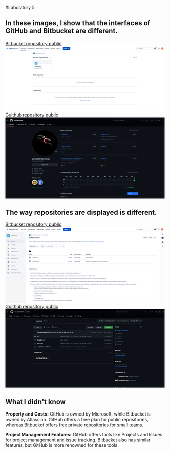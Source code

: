 #Laboratory 5
## In these images, I show that the interfaces of GitHub and Bitbucket are different.

[Bitbucket repository public](https://bitbucket.org/oswaldodomingo/holamundo/src/main/)
![](interfaceBitbucket1.png)
[Guithub  repository public](https://github.com/OswaldoGSDAW/Lab5)
![](interfaceGitthub1.png)


## The way repositories are displayed is different.
[Bitbucket  repository public](https://bitbucket.org/oswaldodomingo/holamundo/src/main/)
![](repositorioBitbucket.png)
[Guithub  repository public](https://github.com/OswaldoGSDAW/Lab5)
![](repositoryGithub.png)

## What I didn't know

**Property and Costs:** GitHub is owned by Microsoft, while Bitbucket is owned by Atlassian. GitHub offers a free plan for public repositories, whereas Bitbucket offers free private repositories for small teams.

**Project Management Features:** GitHub offers tools like Projects and Issues for project management and issue tracking. Bitbucket also has similar features, but GitHub is more renowned for these tools.

